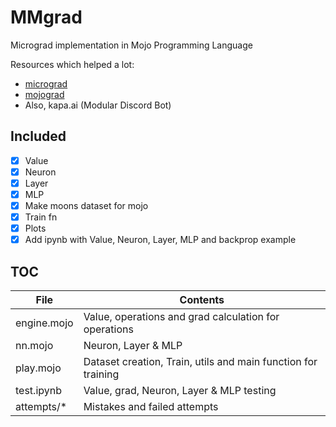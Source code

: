 # MMgrad

Micrograd implementation in Mojo Programming Language

Resources which helped a lot:

- [micrograd](https://github.com/karpathy/micrograd)
- [mojograd](https://github.com/automata/mojograd)
- Also, kapa.ai (Modular Discord Bot)


## Included

- [x] Value
- [x] Neuron
- [x] Layer
- [x] MLP
- [x] Make moons dataset for mojo
- [x] Train fn
- [x] Plots
- [x] Add ipynb with Value, Neuron, Layer, MLP and backprop example

## TOC

| File | Contents |
| ------------- | ------------- |
| engine.mojo  | Value, operations and grad calculation for operations  |
| nn.mojo  | Neuron, Layer & MLP |
| play.mojo  | Dataset creation, Train, utils and main function for training  |
| test.ipynb  | Value, grad, Neuron, Layer & MLP testing  |
| attempts/*  | Mistakes and failed attempts  |
